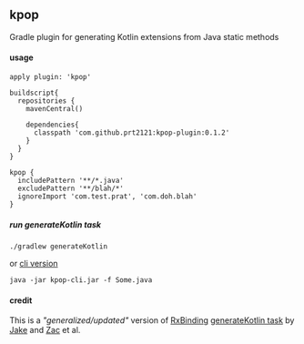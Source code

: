 ## kpop
Gradle plugin for generating Kotlin extensions from Java static methods

#### usage

```
apply plugin: 'kpop'

buildscript{
  repositories {
    mavenCentral()

    dependencies{
      classpath 'com.github.prt2121:kpop-plugin:0.1.2'
    }
  }
}

kpop {
  includePattern '**/*.java'
  excludePattern '**/blah/*'
  ignoreImport 'com.test.prat', 'com.doh.blah'
}
```

##### run generateKotlin task

```
./gradlew generateKotlin
```

or [cli version](http://search.maven.org/#search%7Cga%7C1%7Ca%3A%22kpop-cli%22)

```
java -jar kpop-cli.jar -f Some.java
```

#### credit

This is a _"generalized/updated"_ version of 
[RxBinding](https://github.com/JakeWharton/RxBinding) 
[generateKotlin task](https://github.com/JakeWharton/RxBinding/blob/master/buildSrc/src/main/kotlin/com/jakewharton/rxbinding/project/KotlinGenTask.kt) 
by [Jake](https://github.com/JakeWharton) and [Zac](https://github.com/hzsweers) et al.
